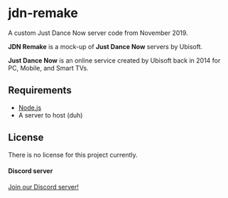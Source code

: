 # jdn-remake
A custom Just Dance Now server code from November 2019.

**JDN Remake** is a mock-up of **Just Dance Now** servers by Ubisoft.

**Just Dance Now** is an online service created by Ubisoft back in 2014 for PC, Mobile, and Smart TVs.

## Requirements
- [Node.js](https://nodejs.org/)
- A server to host (duh)

## License
There is no license for this project currently.

#### Discord server
[Join our Discord server!](https://discord.gg/devd)
